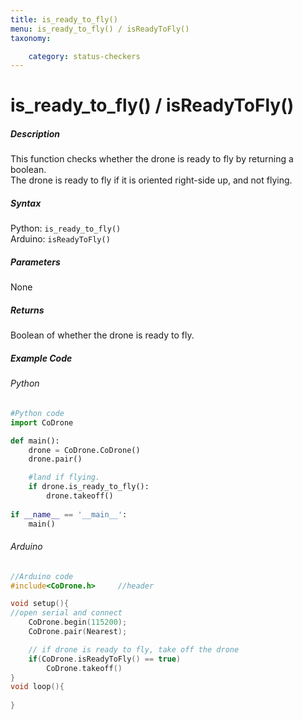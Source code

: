 ```yaml
---
title: is_ready_to_fly()
menu: is_ready_to_fly() / isReadyToFly()
taxonomy:

	category: status-checkers
---
```


# is_ready_to_fly() / isReadyToFly()

##### Description

This function checks whether the drone is ready to fly by returning a boolean.<br/>The drone is ready to fly if it is oriented right-side up, and not flying.

##### Syntax
Python: ```is_ready_to_fly()```<br />
Arduino: ```isReadyToFly()```

##### Parameters

None

##### Returns

Boolean of whether the drone is ready to fly.

##### Example Code
###### Python
```python
#Python code
import CoDrone

def main():	
	drone = CoDrone.CoDrone()
	drone.pair()

	#land if flying.
	if drone.is_ready_to_fly():
	    drone.takeoff()
	    
if __name__ == '__main__':
	main()

```
###### Arduino
```c
//Arduino code
#include<CoDrone.h>		//header

void setup(){
//open serial and connect
	CoDrone.begin(115200);
	CoDrone.pair(Nearest);

	// if drone is ready to fly, take off the drone
	if(CoDrone.isReadyToFly() == true)	
	    CoDrone.takeoff()	
}
void loop(){
	
}

```